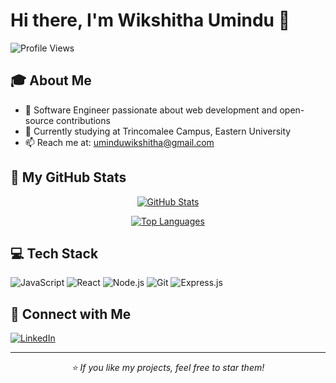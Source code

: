 # Hi there, I'm Wikshitha Umindu 👋

![Profile Views](https://komarev.com/ghpvc/?username=wikshitha)

## 🎓 About Me
- 🌟 Software Engineer passionate about web development and open-source contributions
- 🏢 Currently studying at Trincomalee Campus, Eastern University
- 📫 Reach me at: uminduwikshitha@gmail.com

## 🚀 My GitHub Stats

<div align="center">

[![GitHub Stats](https://github-readme-stats.vercel.app/api?username=wikshitha&show_icons=true&theme=radical)](https://github.com/WikshithaUmindu)

[![Top Languages](https://github-readme-stats.vercel.app/api/top-langs/?username=wikshitha&layout=compact&theme=radical)](https://github.com/WikshithaUmindu)

</div>

## 💻 Tech Stack
![JavaScript](https://img.shields.io/badge/-JavaScript-F7DF1E?style=flat-square&logo=javascript&logoColor=black)
![React](https://img.shields.io/badge/-React-61DAFB?style=flat-square&logo=react&logoColor=black)
![Node.js](https://img.shields.io/badge/-Node.js-339933?style=flat-square&logo=node.js&logoColor=white)
![Git](https://img.shields.io/badge/-Git-F05032?style=flat-square&logo=git&logoColor=white)
![Express.js](https://img.shields.io/badge/-Express.js-000000?style=flat-square&logo=express&logoColor=white)
## 🤝 Connect with Me
[![LinkedIn](https://img.shields.io/badge/-LinkedIn-0A66C2?style=flat-square&logo=linkedin&logoColor=white)](https://linkedin.com/in/wikshitha-umindu)

---
<div align="center">
  <i>⭐️ If you like my projects, feel free to star them!</i>
</div>
